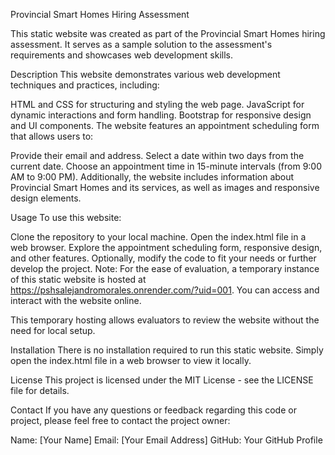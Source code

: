 Provincial Smart Homes Hiring Assessment

This static website was created as part of the Provincial Smart Homes hiring assessment. It serves as a sample solution to the assessment's requirements and showcases web development skills.

Description
This website demonstrates various web development techniques and practices, including:

HTML and CSS for structuring and styling the web page.
JavaScript for dynamic interactions and form handling.
Bootstrap for responsive design and UI components.
The website features an appointment scheduling form that allows users to:

Provide their email and address.
Select a date within two days from the current date.
Choose an appointment time in 15-minute intervals (from 9:00 AM to 9:00 PM).
Additionally, the website includes information about Provincial Smart Homes and its services, as well as images and responsive design elements.

Usage
To use this website:

Clone the repository to your local machine.
Open the index.html file in a web browser.
Explore the appointment scheduling form, responsive design, and other features.
Optionally, modify the code to fit your needs or further develop the project.
Note: For the ease of evaluation, a temporary instance of this static website is hosted at https://pshsalejandromorales.onrender.com/?uid=001. You can access and interact with the website online.

This temporary hosting allows evaluators to review the website without the need for local setup.

Installation
There is no installation required to run this static website. Simply open the index.html file in a web browser to view it locally.

License
This project is licensed under the MIT License - see the LICENSE file for details.

Contact
If you have any questions or feedback regarding this code or project, please feel free to contact the project owner:

Name: [Your Name]
Email: [Your Email Address]
GitHub: Your GitHub Profile




